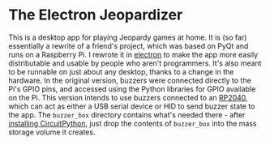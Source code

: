 # The Electron Jeopardizer

This is a desktop app for playing Jeopardy games at home. It is (so far)
essentially a rewrite of a friend's project, which was based on PyQt and runs on
a Raspberry Pi. I rewrote it in [electron](https://www.electronjs.org/) to make the app more easily
distributable and usable by people who aren't programmers. It's also meant to
be runnable on just about any desktop, thanks to a change in the hardware.
In the original version, buzzers were connected directly to the Pi's GPIO pins,
and accessed using the Python libraries for GPIO available on the Pi. This
version intends to use buzzers connected to an
[RP2040](https://www.raspberrypi.com/products/rp2040/), which can act as either
a USB serial device or HID to send buzzer state to the app. The `buzzer_box`
directory contains what's needed there - after [installing
CircuitPython](https://learn.adafruit.com/getting-started-with-raspberry-pi-pico-circuitpython/circuitpython),
just drop the contents of `buzzer_box` into the mass storage volume it creates.
